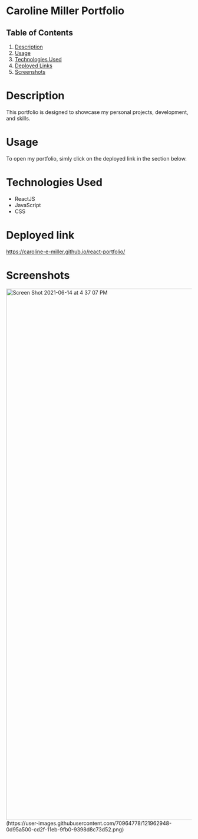 # Caroline Miller Portfolio

## Table of Contents

1. [Description](#description)
2. [Usage](#usage)
3. [Technologies Used](#technologies-used)
4. [Deployed Links](#deployed-links)
5. [Screenshots](#screenshots)

# Description

This portfolio is designed to showcase my personal projects, development, and skills. 

# Usage

To open my portfolio, simly click on the deployed link in the section below.

# Technologies Used

- ReactJS
- JavaScript
- CSS

# Deployed link

https://caroline-e-miller.github.io/react-portfolio/

# Screenshots

<img width="1440" alt="Screen Shot 2021-06-14 at 4 37 07 PM" src="https://user-images.githubusercontent.com/70964778/121962850-e8a13200-cd2e-11eb-92bf-85149e83a946.png">
(https://user-images.githubusercontent.com/70964778/121962948-0d95a500-cd2f-11eb-9fb0-9398d8c73d52.png)
